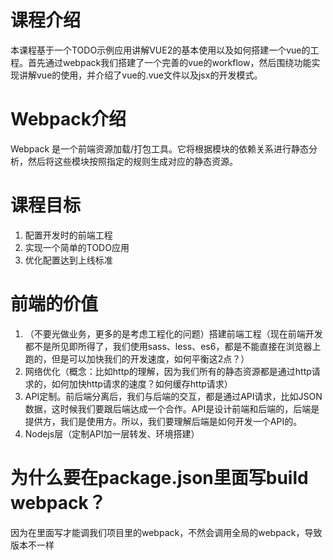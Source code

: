 # 课程介绍

本课程基于一个TODO示例应用讲解VUE2的基本使用以及如何搭建一个vue的工程。首先通过webpack我们搭建了一个完善的vue的workflow，然后围绕功能实现讲解vue的使用，并介绍了vue的.vue文件以及jsx的开发模式。


# Webpack介绍

Webpack 是一个前端资源加载/打包工具。它将根据模块的依赖关系进行静态分析，然后将这些模块按照指定的规则生成对应的静态资源。


# 课程目标

1. 配置开发时的前端工程
2. 实现一个简单的TODO应用
3. 优化配置达到上线标准



# 前端的价值

1. （不要光做业务，更多的是考虑工程化的问题）搭建前端工程（现在前端开发都不是所见即所得了，我们使用sass、less、es6，都是不能直接在浏览器上跑的，但是可以加快我们的开发速度，如何平衡这2点？）
2. 网络优化（概念：比如http的理解，因为我们所有的静态资源都是通过http请求的，如何加快http请求的速度？如何缓存http请求）
3. API定制。前后端分离后，我们与后端的交互，都是通过API请求，比如JSON数据，这时候我们要跟后端达成一个合作。API是设计前端和后端的，后端是提供方，我们是使用方。所以，我们要理解后端是如何开发一个API的。
4. Nodejs层（定制API加一层转发、环境搭建）

# 为什么要在package.json里面写build webpack？

因为在里面写才能调我们项目里的webpack，不然会调用全局的webpack，导致版本不一样
